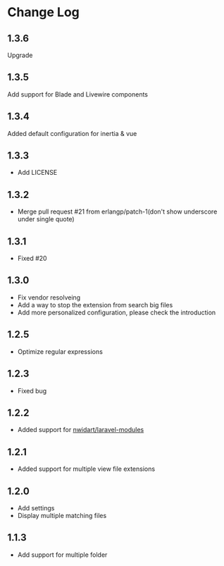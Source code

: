 # Change Log

## 1.3.6

Upgrade

## 1.3.5

Add support for Blade and Livewire components

## 1.3.4

Added default configuration for inertia & vue

## 1.3.3

- Add LICENSE

## 1.3.2

- Merge pull request #21 from erlangp/patch-1(don't show underscore under single quote)

## 1.3.1

- Fixed #20

## 1.3.0

- Fix vendor resolveing
- Add a way to stop the extension from search big files
- Add more personalized configuration, please check the introduction

## 1.2.5

- Optimize regular expressions

## 1.2.3

- Fixed bug

## 1.2.2

- Added support for [nwidart/laravel-modules](https://packagist.org/packages/nwidart/laravel-modules)

## 1.2.1

- Added support for multiple view file extensions

## 1.2.0

- Add settings
- Display multiple matching files

## 1.1.3

- Add support for multiple folder
